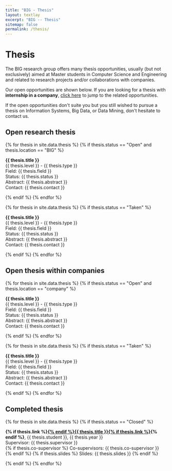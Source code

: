 ```yaml
---
title: "BIG - Thesis"
layout: textlay
excerpt: "BIG -- Thesis"
sitemap: false
permalink: /thesis/
---
```


# Thesis

The BIG research group offers many thesis opportunities, usually (but not exclusively) aimed at Master students in Computer Science and Engineering and related to research projects and/or collaborations with companies.

Our open opportunities are shown below. If you are looking for a thesis with <span style='font-weight:bold'>internship in a company</span>, <a href="#open-thesis-with-companies">click here</a> to jump to the related opportunities.

If the open opportunities don't suite you but you still wished to pursue a thesis on Information Systems, Big Data, or Data Mining, don't hesitate to contact us.

## Open research thesis

<div id="thesis">

{% for thesis in site.data.thesis %}
{% if thesis.status == "Open" and thesis.location == "BIG" %}

<strong>{{ thesis.title }}</strong><br>
{{ thesis.level }} - {{ thesis.type }}<br>
Field: {{ thesis.field }}<br>
Status: <span class="thesis-status-{{ thesis.status }}">{{ thesis.status }}</span><br>
Abstract: {{ thesis.abstract }}<br>
Contact: {{ thesis.contact }}

{% endif %}
{% endfor %}

{% for thesis in site.data.thesis %}
{% if thesis.status == "Taken" %}

<strong>{{ thesis.title }}</strong><br>
{{ thesis.level }} - {{ thesis.type }}<br>
Field: {{ thesis.field }}<br>
Status: <span class="thesis-status-{{ thesis.status }}">{{ thesis.status }}</span><br>
Abstract: {{ thesis.abstract }}<br>
Contact: {{ thesis.contact }}

{% endif %}
{% endfor %}

</div>

## Open thesis within companies

<div id="thesis">

{% for thesis in site.data.thesis %}
{% if thesis.status == "Open" and thesis.location == "company" %}

<strong>{{ thesis.title }}</strong><br>
{{ thesis.level }} - {{ thesis.type }}<br>
Field: {{ thesis.field }}<br>
Status: <span class="thesis-status-{{ thesis.status }}">{{ thesis.status }}</span><br>
Abstract: {{ thesis.abstract }}<br>
Contact: {{ thesis.contact }}

{% endif %}
{% endfor %}

{% for thesis in site.data.thesis %}
{% if thesis.status == "Taken" %}

<strong>{{ thesis.title }}</strong><br>
{{ thesis.level }} - {{ thesis.type }}<br>
Field: {{ thesis.field }}<br>
Status: <span class="thesis-status-{{ thesis.status }}">{{ thesis.status }}</span><br>
Abstract: {{ thesis.abstract }}<br>
Contact: {{ thesis.contact }}

{% endif %}
{% endfor %}

</div>

## Completed thesis

<div id="completed-thesis">

{% for thesis in site.data.thesis %}
{% if thesis.status == "Closed" %}

<strong>{% if thesis.link %}<a href="{{ thesis.link }}">{% endif %}{{ thesis.title }}{% if thesis.link %}</a>{% endif %}</strong>, {{ thesis.student }}, {{ thesis.year }}<br>
Supervisor: {{ thesis.supervisor }}<br>
{% if thesis.co-supervisor %} Co-supervisors: {{ thesis.co-supervisor }}<br>{% endif %}
{% if thesis.slides %} Slides: {{ thesis.slides }} {% endif %}


{% endif %}
{% endfor %}

</div>
